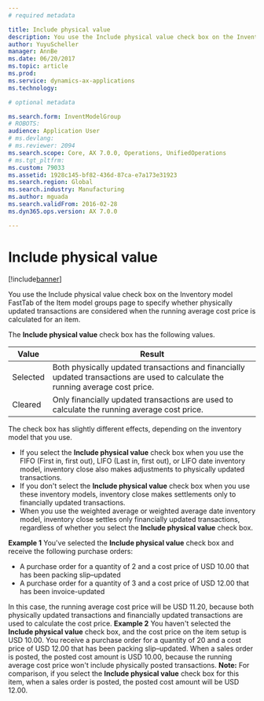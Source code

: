 ```yaml
---
# required metadata

title: Include physical value
description: You use the Include physical value check box on the Inventory model FastTab of the Item model groups page to specify whether physically updated transactions are considered when the running average cost price is calculated for an item.
author: YuyuScheller
manager: AnnBe
ms.date: 06/20/2017
ms.topic: article
ms.prod: 
ms.service: dynamics-ax-applications
ms.technology: 

# optional metadata

ms.search.form: InventModelGroup
# ROBOTS: 
audience: Application User
# ms.devlang: 
# ms.reviewer: 2094
ms.search.scope: Core, AX 7.0.0, Operations, UnifiedOperations
# ms.tgt_pltfrm: 
ms.custom: 79033
ms.assetid: 1928c145-bf82-436d-87ca-e7a173e31923
ms.search.region: Global
ms.search.industry: Manufacturing
ms.author: mguada
ms.search.validFrom: 2016-02-28
ms.dyn365.ops.version: AX 7.0.0

---
```


# Include physical value

[!include[banner](../includes/banner.md)]


You use the Include physical value check box on the Inventory model FastTab of the Item model groups page to specify whether physically updated transactions are considered when the running average cost price is calculated for an item.

The **Include physical value** check box has the following values.

| Value    | Result                                                                                                                          |
|----------|---------------------------------------------------------------------------------------------------------------------------------|
| Selected | Both physically updated transactions and financially updated transactions are used to calculate the running average cost price. |
| Cleared  | Only financially updated transactions are used to calculate the running average cost price.                                     |

The check box has slightly different effects, depending on the inventory model that you use.

-   If you select the **Include physical value** check box when you use the FIFO (First in, first out), LIFO (Last in, first out), or LIFO date inventory model, inventory close also makes adjustments to physically updated transactions.
-   If you don't select the **Include physical value** check box when you use these inventory models, inventory close makes settlements only to financially updated transactions.
-   When you use the weighted average or weighted average date inventory model, inventory close settles only financially updated transactions, regardless of whether you select the **Include physical value** check box.

**Example 1** You've selected the **Include physical value** check box and receive the following purchase orders:

-   A purchase order for a quantity of 2 and a cost price of USD 10.00 that has been packing slip–updated
-   A purchase order for a quantity of 3 and a cost price of USD 12.00 that has been invoice-updated

In this case, the running average cost price will be USD 11.20, because both physically updated transactions and financially updated transactions are used to calculate the cost price. **Example 2** You haven't selected the **Include physical value** check box, and the cost price on the item setup is USD 10.00. You receive a purchase order for a quantity of 20 and a cost price of USD 12.00 that has been packing slip–updated. When a sales order is posted, the posted cost amount is USD 10.00, because the running average cost price won't include physically posted transactions. **Note:** For comparison, if you select the **Include physical value** check box for this item, when a sales order is posted, the posted cost amount will be USD 12.00.



